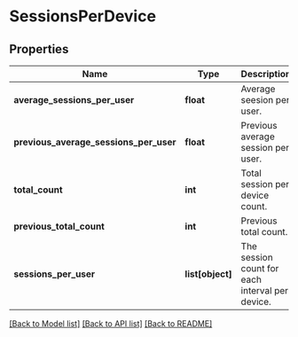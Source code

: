 # SessionsPerDevice

## Properties
Name | Type | Description | Notes
------------ | ------------- | ------------- | -------------
**average_sessions_per_user** | **float** | Average seesion per user. | [optional] 
**previous_average_sessions_per_user** | **float** | Previous average session per user. | [optional] 
**total_count** | **int** | Total session per device count. | [optional] 
**previous_total_count** | **int** | Previous total count. | [optional] 
**sessions_per_user** | **list[object]** | The session count for each interval per device. | [optional] 

[[Back to Model list]](../README.md#documentation-for-models) [[Back to API list]](../README.md#documentation-for-api-endpoints) [[Back to README]](../README.md)

